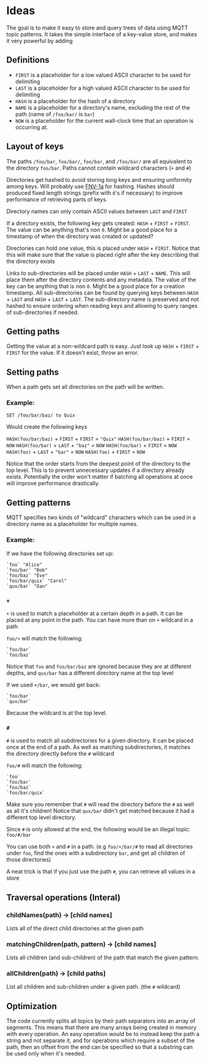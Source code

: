 # Ideas

The goal is to make it easy to store and query trees of data using MQTT topic patterns. It takes the simple interface of a key-value store, and makes it very powerful by adding

## Definitions

* `FIRST` is a placeholder for a low valued ASCII character to be used for delimiting
* `LAST` is a placeholder for a high valued ASCII character to be used for delimiting
* `HASH` is a placeholder for the hash of a directory
* `NAME` is a placeholder for a directory's name, excluding the rest of the path (name of `/foo/bar/` is `bar`)
* `NOW` is a placeholder for the current wall-clock time that an operation is occurring at.

## Layout of keys
The paths `/foo/bar`, `foo/bar/`, `foo/bar`, and `/foo/bar/` are all equivalent to the directory `foo/bar`. Paths cannot contain wildcard characters (`+` and `#`)

Directories get hashed to avoid storing long keys and ensuring uniformity among keys. Will probably use [FNV-1a](https://github.com/casetext/fnv-lite) for hashing. Hashes should produced fixed length strings (prefix with `0`'s if necessary) to improve performance of retrieving parts of keys.

Directory names can only contain ASCII values between `LAST` and `FIRST`

If a directory exists, the following key gets created: `HASH` + `FIRST` + `FIRST`. The value can be anything that's non `0`. Might be a good place for a timestamp of when the directory was created or updated?

Directories can hold one value, this is placed under `HASH` + `FIRST`. Notice that this will make sure that the value is placed right after the key describing that the directory exists

Links to sub-directories will be placed under `HASH` + `LAST` + `NAME`. This will place them after the directory contents and any metadata. The value of the key can be anything that is non `0`. Might be a good place for a creation timestamp. All sub-directories can be found by querying keys between `HASH` + `LAST` and `HASH` + `LAST` + `LAST`. The sub-directory name is preserved and not hashed to ensure ordering when reading keys and allowing to query ranges of sub-directories if needed.

## Getting paths
Getting the value at a non-wildcard path is easy. Just look up `HASH` + `FIRST` + `FIRST` for the value. If it doesn't exist, throw an error.

## Setting paths
When a path gets set all directories on the path will be written.

### Example:

`SET /foo/bar/baz/ to Quix`

Would create the following keys

`HASH(foo/bar/baz)` + `FIRST` + `FIRST` = `"Quix"`
`HASH(foo/bar/baz)` + `FIRST` = `NOW`
`HASH(foo/bar)` + `LAST` + `"baz"` = `NOW`
`HASH(foo/bar)` + `FIRST` = `NOW`
`HASH(foo)` + `LAST` + `"bar"` = `NOW`
`HASH(foo)` + `FIRST` = `NOW`

Notice that the order starts from the deepest point of the directory to the top level. This is to prevent unnecessary updates if a directory already exists.
Potentially the order won't matter if batching all operations at once will improve performance drastically.

## Getting patterns
MQTT specifies two kinds of "wildcard" characters which can be used in a directory name as a placeholder for multiple names.

### Example:

If we have the following directories set up:

	`foo` "Alice"
	`foo/bar` "Bob"
	`foo/baz` "Eve"
	`foo/bar/quix` "Carol"
	`qux/bar` "Dan"

### `+`

`+` is used to match a placeholder at a certain depth in a path. It can be placed at any point in the path. You can have more than on `+` wildcard in a path

`foo/+` will match the following:

	`foo/bar`
	`foo/baz`

Notice that `foo` and `foo/bar/baz` are ignored because they are at different depths, and `qux/bar` has a different directory name at the top level

If we used `+/bar`, we would get back:

	`foo/bar`
	`qux/bar`

Because the wildcard is at the top level.


### `#`

`#` is used to match all subdirectories for a given directory. It can be placed once at the end of a path. As well as matching subdirectories, it matches the directory directly before the `#` wildcard

`foo/#` will match the following:

	`foo`
	`foo/bar`
	`foo/baz`
	`foo/bar/quix`

Make sure you remember that `#` will read the directory before the `#` as well as all it's children!
Notice that `qux/bar` didn't get matched because it had a different top level directory.

Since `#` is only allowed at the end, the following would be an illegal topic: `foo/#/bar`

You can use both `+` and `#` in a path. (e.g `foo/+/bar/#` to read all directories under `foo`, find the ones with a subdirectory `bar`, and get all children of those directories)

A neat trick is that if you just use the path `#`, you can retrieve all values in a store

## Traversal operations (Interal)

### childNames(path) -> [child names]
Lists all of the direct child directories at the given path

### matchingChildren(path, pattern) -> [child names]
Lists all children (and sub-children) of the path that match the given pattern.

### allChildren(path) -> [child paths]
List all children and sub-children under a given path. (the `#` wildcard)

## Optimization

The code currently splits all topics by their path separators into an array of segments. This means that there are many arrays being created in memory with every operation. An easy operation would be to instead keep the path a string and not separate it, and for operations which require a subset of the path, then an offset from the end can be specified so that a substring can be used only when it's needed.
